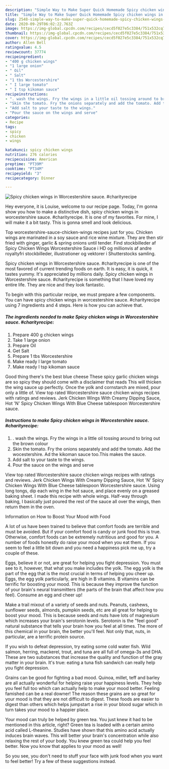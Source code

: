 ```yaml
---
description: "Simple Way to Make Super Quick Homemade Spicy chicken wings in Worcestershire sauce. #charityrecipe"
title: "Simple Way to Make Super Quick Homemade Spicy chicken wings in Worcestershire sauce. #charityrecipe"
slug: 2548-simple-way-to-make-super-quick-homemade-spicy-chicken-wings-in-worcestershire-sauce-charityrecipe
date: 2020-09-29T06:02:22.763Z
image: https://img-global.cpcdn.com/recipes/cecd5f027e5c3384/751x532cq70/spicy-chicken-wings-in-worcestershire-sauce-charityrecipe-recipe-main-photo.jpg
thumbnail: https://img-global.cpcdn.com/recipes/cecd5f027e5c3384/751x532cq70/spicy-chicken-wings-in-worcestershire-sauce-charityrecipe-recipe-main-photo.jpg
cover: https://img-global.cpcdn.com/recipes/cecd5f027e5c3384/751x532cq70/spicy-chicken-wings-in-worcestershire-sauce-charityrecipe-recipe-main-photo.jpg
author: Allen Bell
ratingvalue: 4.5
reviewcount: 37774
recipeingredient:
- "400 g chicken wings"
- "1 large onion"
- " Oil"
- " Salt"
- "1 tbs Worcestershire"
- " I large tomato"
- " I tsp kikoman sauce"
recipeinstructions:
- ". wash the wings. Fry the wings in a little oil tossing around to bring out the brown colour"
- "Skin the tomato. Fry the onions separately and add the tomato. Add the wocestershire. Ad the kikoman sauce too.This makes the sauce."
- "Add salt to your taste to the wings."
- "Pour the sauce on the wings and serve"
categories:
- Recipe
tags:
- spicy
- chicken
- wings

katakunci: spicy chicken wings 
nutrition: 276 calories
recipecuisine: American
preptime: "PT39M"
cooktime: "PT34M"
recipeyield: "3"
recipecategory: Dinner

---
```



![Spicy chicken wings in Worcestershire sauce. #charityrecipe](https://img-global.cpcdn.com/recipes/cecd5f027e5c3384/751x532cq70/spicy-chicken-wings-in-worcestershire-sauce-charityrecipe-recipe-main-photo.jpg)

Hey everyone, it is Louise, welcome to our recipe page. Today, I'm gonna show you how to make a distinctive dish, spicy chicken wings in worcestershire sauce. #charityrecipe. It is one of my favorites. For mine, I will make it a bit tasty. This is gonna smell and look delicious.

Top worcestershire-sauce-chicken-wings recipes just for you. Chicken wings are marinated in a soy sauce and rice wine mixture. They are then stir fried with ginger, garlic &amp; spring onions until tender. Find stockbilleder af Spicy Chicken Wings Worcestershire Sauce i HD og millionvis af andre royaltyfri stockbilleder, illustrationer og vektorer i Shutterstocks samling.

Spicy chicken wings in Worcestershire sauce. #charityrecipe is one of the most favored of current trending foods on earth. It is easy, it is quick, it tastes yummy. It's appreciated by millions daily. Spicy chicken wings in Worcestershire sauce. #charityrecipe is something that I have loved my entire life. They are nice and they look fantastic.


To begin with this particular recipe, we must prepare a few components. You can have spicy chicken wings in worcestershire sauce. #charityrecipe using 7 ingredients and 4 steps. Here is how you can achieve that.

<!--inarticleads1-->

##### The ingredients needed to make Spicy chicken wings in Worcestershire sauce. #charityrecipe:

1. Prepare 400 g chicken wings
1. Take 1 large onion
1. Prepare  Oil
1. Get  Salt
1. Prepare 1 tbs Worcestershire
1. Make ready  I large tomato
1. Make ready  I tsp kikoman sauce


Good thing there&#39;s the best blue cheese These spicy garlic chicken wings are so spicy they should come with a disclaimer that reads This will thicken the wing sauce up perfectly. Once the yolk and cornstarch are mixed, pour only a little of. View top rated Worcestershire sauce chicken wings recipes with ratings and reviews. Jerk Chicken Wings With Creamy Dipping Sauce, Hot &#39;N&#39; Spicy Chicken Wings With Blue Cheese tablespoon Worcestershire sauce. 

<!--inarticleads2-->

##### Instructions to make Spicy chicken wings in Worcestershire sauce. #charityrecipe:

1. . wash the wings. Fry the wings in a little oil tossing around to bring out the brown colour
1. Skin the tomato. Fry the onions separately and add the tomato. Add the wocestershire. Ad the kikoman sauce too.This makes the sauce.
1. Add salt to your taste to the wings.
1. Pour the sauce on the wings and serve


View top rated Worcestershire sauce chicken wings recipes with ratings and reviews. Jerk Chicken Wings With Creamy Dipping Sauce, Hot &#39;N&#39; Spicy Chicken Wings With Blue Cheese tablespoon Worcestershire sauce. Using long tongs, dip each wing in the hot sauce, and place evenly on a greased baking sheet. I made this recipe with whole wings. Half-way through baking, I basically just poured the rest of the sauce all over the wings, then return them in the oven. 

Information on How to Boost Your Mood with Food


A lot of us have been trained to believe that comfort foods are terrible and must be avoided. But if your comfort food is candy or junk food this is true. Otherwise, comfort foods can be extremely nutritious and good for you. A number of foods honestly do raise your mood when you eat them. If you seem to feel a little bit down and you need a happiness pick me up, try a couple of these.

Eggs, believe it or not, are great for helping you fight depression. You must see to it, however, that what you make includes the yolk. The egg yolk is the part of the egg that is the most crucial in terms of helping you cheer up. Eggs, the egg yolk particularly, are high in B vitamins. B vitamins can be terrific for boosting your mood. This is because they improve the function of your brain's neural transmitters (the parts of the brain that affect how you feel). Consume an egg and cheer up!

Make a trail mixout of a variety of seeds and nuts. Peanuts, cashews, sunflower seeds, almonds, pumpkin seeds, etc are all great for helping to boost your mood. This is because seeds and nuts have lots of magnesium which increases your brain's serotonin levels. Serotonin is the "feel good" natural substance that tells your brain how you feel at all times. The more of this chemical in your brain, the better you'll feel. Not only that, nuts, in particular, are a terrific protein source.

If you wish to defeat depression, try eating some cold water fish. Wild salmon, herring, mackerel, trout, and tuna are all full of omega-3s and DHA. These are two substances that increase the quality and function of the gray matter in your brain. It's true: eating a tuna fish sandwich can really help you fight depression. 

Grains can be good for fighting a bad mood. Quinoa, millet, teff and barley are all actually wonderful for helping raise your happiness levels. They help you feel full too which can actually help to make your mood better. Feeling famished can be a real downer! The reason these grains are so great for your mood is that they are not difficult to digest. These foods are easier to digest than others which helps jumpstart a rise in your blood sugar which in turn takes your mood to a happier place.

Your mood can truly be helped by green tea. You just knew it had to be mentioned in this article, right? Green tea is loaded with a certain amino acid called L-theanine. Studies have shown that this amino acid actually induces brain waves. This will better your brain's concentration while also relaxing the rest of your body. You knew green tea could help you feel better. Now you know that applies to your mood as well!

So you see, you don't need to stuff your face with junk food when you want to feel better! Try  a few  of  these  suggestions  instead.

